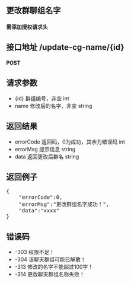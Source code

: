 ## 更改群聊组名字
#### 需添加授权请求头

## 接口地址 /update-cg-name/{id}
#### POST

## 请求参数
* {id} 群组编号，非空 int
* name 修改后的名字，非空 string

## 返回结果
* errorCode	返回码，0为成功，其余为错误码 int
* errorMsg 提示信息 string
* data 返回更改后群名 string

## 返回例子
<pre>
{
	"errorCode":0,
	"errorMsg":"更改群组名字成功！",
	"data":"xxxx"
}
</pre>

## 错误码
* -303 权限不足！
* -304 该聊天群组可能已解散！
* -313 修改的名字不能超过100字！
* -314 更改聊天群组名称失败！
